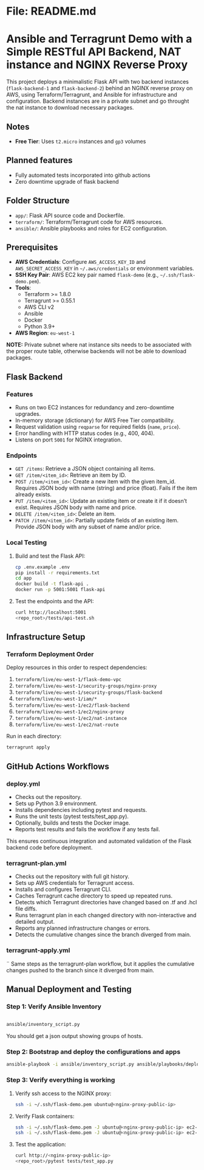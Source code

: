 # File: README.md
# Ansible and Terragrunt Demo with a Simple RESTful API Backend, NAT instance and NGINX Reverse Proxy

This project deploys a minimalistic Flask API with two backend instances (`flask-backend-1` and `flask-backend-2`) behind an NGINX reverse proxy on AWS,  using Terraform/Terragrunt, and Ansible for infrastructure and configuration.
Backend instances are in a private subnet and go throught the nat instance to download necessary packages.

## Notes
- **Free Tier**: Uses `t2.micro` instances and `gp3` volumes

## Planned features

* Fully automated tests incorporated into github actions
* Zero downtime upgrade of flask backend 


## Folder Structure
- `app/`: Flask API source code and Dockerfile.
- `terraform/`: Terraform/Terragrunt code for AWS resources.
- `ansible/`: Ansible playbooks and roles for EC2 configuration.

## Prerequisites
- **AWS Credentials**: Configure `AWS_ACCESS_KEY_ID` and `AWS_SECRET_ACCESS_KEY` in `~/.aws/credentials` or environment variables.
- **SSH Key Pair**: AWS EC2 key pair named `flask-demo` (e.g., `~/.ssh/flask-demo.pem`).
- **Tools**:
  - Terraform >= 1.8.0
  - Terragrunt >= 0.55.1
  - AWS CLI v2
  - Ansible
  - Docker
  - Python 3.9+
- **AWS Region**: `eu-west-1`

**NOTE:** Private subnet where nat instance sits needs to be associated with the proper route table, otherwise backends will not be able to download packages.

## Flask Backend
### Features
- Runs on two EC2 instances for redundancy and zero-downtime upgrades.
- In-memory storage (dictionary) for AWS Free Tier compatibility.
- Request validation using `reqparse` for required fields (`name`, `price`).
- Error handling with HTTP status codes (e.g., 400, 404).
- Listens on port `5001` for NGINX integration.

### Endpoints
- `GET /items`: Retrieve a JSON object containing all items.
- `GET /item/<item_id>`: Retrieve an item by ID.
- `POST /item/<item_id>`: Create a new item with the given item_id. Requires JSON body with name (string) and price (float).
    Fails if the item already exists.
- `PUT /item/<item_id>`: Update an existing item or create it if it doesn’t exist. Requires JSON body with name and price.
- `DELETE /item/<item_id>`: Delete an item.
- `PATCH /item/<item_id>`: Partially update fields of an existing item. Provide JSON body with any subset of name and/or price.

### Local Testing
1. Build and test the Flask API:
   ```bash
   cp .env.example .env
   pip install -r requirements.txt
   cd app
   docker build -t flask-api .
   docker run -p 5001:5001 flask-api
   ```
2. Test the endpoints and the API:
   ```bash
   curl http://localhost:5001
   <repo_root>/tests/api-test.sh
   ```

## Infrastructure Setup
### Terraform Deployment Order
Deploy resources in this order to respect dependencies:
1. `terraform/live/eu-west-1/flask-demo-vpc`
2. `terraform/live/eu-west-1/security-groups/nginx-proxy`
3. `terraform/live/eu-west-1/security-groups/flask-backend`
4. `terraform/live/eu-west-1/iam/*`
5. `terraform/live/eu-west-1/ec2/flask-backend`
6. `terraform/live/eu-west-1/ec2/nginx-proxy`
7. `terraform/live/eu-west-1/ec2/nat-instance`
8. `terraform/live/eu-west-1/ec2/nat-route`

Run in each directory:
```bash
terragrunt apply
```

## GitHub Actions Workflows

### deploy.yml
- Checks out the repository.
- Sets up Python 3.9 environment.
- Installs dependencies including pytest and requests.
- Runs the unit tests (pytest tests/test_app.py).
- Optionally, builds and tests the Docker image.
- Reports test results and fails the workflow if any tests fail.

This ensures continuous integration and automated validation of the Flask backend code before deployment.

### terragrunt-plan.yml

- Checks out the repository with full git history.
- Sets up AWS credentials for Terragrunt access.
- Installs and configures Terragrunt CLI.
- Caches Terragrunt cache directory to speed up repeated runs.
- Detects which Terragrunt directories have changed based on .tf and .hcl file diffs.
- Runs terragrunt plan in each changed directory with non-interactive and detailed output.
- Reports any planned infrastructure changes or errors.
- Detects the cumulative changes since the branch diverged from main.

### terragrunt-apply.yml
¨
Same steps as the terragrunt-plan workflow, but it applies the cumulative changes pushed
to the branch since it diverged from main.

## Manual Deployment and Testing

### Step 1: Verify Ansible Inventory
```bash

ansible/inventory_script.py
```
You should get a json output showing  groups of hosts.

### Step 2: Bootstrap and deploy the configurations and apps
   ```bash
   ansible-playbook -i ansible/inventory_script.py ansible/playbooks/deploy_all.yml  
   ```

### Step 3:  Verify everything is working

1. Verify ssh access to the NGINX proxy:
   ```bash
   ssh -i ~/.ssh/flask-demo.pem ubuntu@<nginx-proxy-public-ip>
   ```

2. Verify Flask containers:
   ```bash
   ssh -i ~/.ssh/flask-demo.pem -J ubuntu@<nginx-proxy-public-ip> ec2-user@<flask-backend-1-private-ip> 'docker ps'
   ssh -i ~/.ssh/flask-demo.pem -J ubuntu@<nginx-proxy-public-ip> ec2-user@<flask-backend-2-private-ip> 'docker ps'
   ```

3. Test the application:
   ```bash
   curl http://<nginx-proxy-public-ip>
   <repo_root>/pytest tests/test_app.py
   ```
